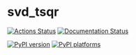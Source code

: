 # svd_tsqr

[![Actions Status][actions-badge]][actions-link]
[![Documentation Status][rtd-badge]][rtd-link]

[![PyPI version][pypi-version]][pypi-link]
[![PyPI platforms][pypi-platforms]][pypi-link]

<!-- prettier-ignore-start -->
[actions-badge]:            https://github.com/davidt0x/svd_tsqr/workflows/CI/badge.svg
[actions-link]:             https://github.com/davidt0x/svd_tsqr/actions
[pypi-link]:                https://pypi.org/project/svd_tsqr/
[pypi-platforms]:           https://img.shields.io/pypi/pyversions/svd_tsqr
[pypi-version]:             https://img.shields.io/pypi/v/svd_tsqr
[rtd-badge]:                https://readthedocs.org/projects/svd_tsqr/badge/?version=latest
[rtd-link]:                 https://svd_tsqr.readthedocs.io/en/latest/?badge=latest

<!-- prettier-ignore-end -->
